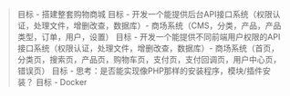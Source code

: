 > 目标 - 搭建整套购物商城
> 目标 - 开发一个能提供后台API接口系统（权限认证，处理文件，增删改查，数据库）- 商场系统（CMS，分类，产品，产品类型，订单，用户，设置）
> 目标 - 开发一个能提供不同前端用户权限的API接口系统（权限认证，处理文件，增删改查，数据库）- 商场系统（首页，分类页，搜索页，产品页，购物车页，支付页，支付回调页，用户中心页，错误页）
> 目标 - 思考：是否能实现像PHP那样的安装程序，模块/插件安装？
> 目标 - Docker